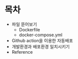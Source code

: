 # 목차

- 파일 뜯어보기
  - Dockerfile
  - docker-compose.yml
- Github action을 이용한 자동배포
- 개발환경과 배포환경 일치시키기
- Reference

